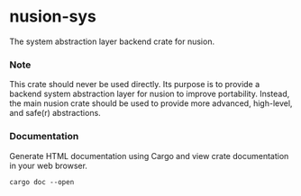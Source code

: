 # nusion-sys
The system abstraction layer backend crate for nusion.

### Note
This crate should never be used directly.  Its purpose
is to provide a backend system abstraction layer for
nusion to improve portability.  Instead, the main
nusion crate should be used to provide more advanced,
high-level, and safe(r) abstractions.

### Documentation
Generate HTML documentation using Cargo and view crate
documentation in your web browser.
```
cargo doc --open
```

